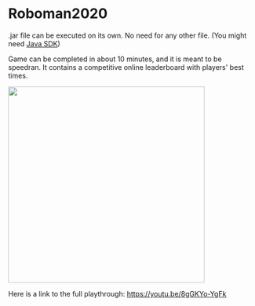 # Roboman2020

.jar file can be executed on its own. No need for any other file. (You might need [Java SDK](https://www.oracle.com/java/technologies/javase-jdk15-downloads.html))

Game can be completed in about 10 minutes, and it is meant to be speedran. It contains a competitive online leaderboard with players' best times.

<img src="https://user-images.githubusercontent.com/31777294/95681513-17aa4700-0b95-11eb-95cd-1a6041bc95fa.png" width="400">

Here is a link to the full playthrough: https://youtu.be/8gGKYo-YgFk
